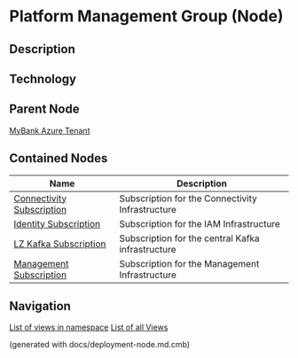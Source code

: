 # Platform Management Group (Node)
## Description


## Technology


## Parent Node
[MyBank Azure Tenant](../../../mybank/it-management/azure/mybank-azure-tenant.md)
## Contained Nodes
Name | Description 
---|---
[Connectivity Subscription](../../../mybank/it-management/azure/connectivity-subscription.md) | Subscription for the Connectivity Infrastructure
[Identity Subscription](../../../mybank/it-management/azure/identity-subscription.md) | Subscription for the IAM Infrastructure
[LZ Kafka Subscription](../../../mybank/it-management/azure/plz-kafka-subscription.md) | Subscription for the central Kafka infrastructure
[Management Subscription](../../../mybank/it-management/azure/management-subscription.md) | Subscription for the Management Infrastructure


## Navigation
[List of views in namespace](./views-in-namespace.md)
[List of all Views](../../../views.md)

(generated with docs/deployment-node.md.cmb)

